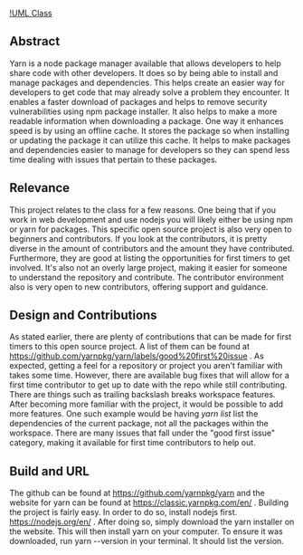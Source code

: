 [!UML Class](IndividualProjectProposal.png)


## Abstract
Yarn is a node package manager available that allows developers to help share code with other developers.
It does so by being able to install and manage packages and dependencies. This helps create an easier way
for developers to get code that may already solve a problem they encounter. It enables a faster download of packages
and helps to remove security vulnerabilities using npm package installer. It also helps to make a more readable 
information when downloading a package. One way it enhances speed is by using an offline cache. It stores the package
so when installing or updating the package it can utilize this cache. It helps to make packages and dependencies
easier to manage for developers so they can spend less time dealing with issues that pertain to these packages.


## Relevance
This project relates to the class for a few reasons. One being that if you work in web development and use nodejs
you will likely either be using npm or yarn for packages. This specific open source project is also very open
to beginners and contributors. If you look at the contributors, it is pretty diverse in the amount of contributors 
and the amount they have contributed. Furthermore, they are good at listing the opportunities for first timers to 
get involved. It's also not an overly large project, making it easier for someone to understand the repository
and contribute. The contributor environment also is very open to new contributors, offering support and guidance.


## Design and Contributions
As stated earlier, there are plenty of contributions that can be made for first timers to this open source project.
A list of them can be found at https://github.com/yarnpkg/yarn/labels/good%20first%20issue . As expected, getting
a feel for a repository or project you aren't familiar with takes some time. However, there are available bug fixes
that will allow for a first time contributor to get up to date with the repo while still contributing. There are 
things such as trailing backslash breaks workspace features. After becoming more familiar with the project,
it would be possible to add more features. One such example would be having *yarn list* list the dependencies
of the current package, not all the packages within the workspace. There are many issues that fall under the 
"good first issue" category, making it available for first time contributors to help out.


## Build and URL
The github can be found at https://github.com/yarnpkg/yarn and the website for yarn can be found at 
https://classic.yarnpkg.com/en/ . Building the project is fairly easy. In order to do so, install nodejs first.
https://nodejs.org/en/ . After doing so, simply download the yarn installer on the website. This will then
install yarn on your computer. To ensure it was downloaded, run yarn --version in your terminal. It should list
the version.